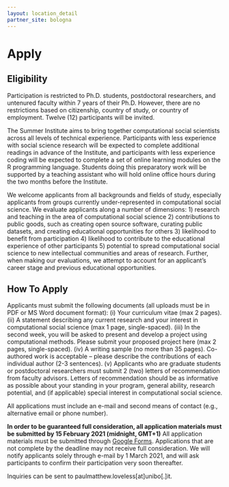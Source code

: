 ```yaml
---
layout: location_detail
partner_site: bologna
---
```


# Apply

## Eligibility

Participation is restricted to Ph.D. students, postdoctoral researchers, and untenured faculty within 7 years of their Ph.D. However, there are no restrictions based on citizenship, country of study, or country of employment. Twelve (12) participants will be invited.

The Summer Institute aims to bring together computational social scientists across all levels of technical experience. Participants with less experience with social science research will be expected to complete additional readings in advance of the Institute, and participants with less experience coding will be expected to complete a set of online learning modules on the R programming language. Students doing this preparatory work will be supported by a teaching assistant who will hold online office hours during the two months before the Institute.

We welcome applicants from all backgrounds and fields of study, especially applicants from groups currently under-represented in computational social science. We evaluate applicants along a number of dimensions: 1) research and teaching in the area of computational social science 2) contributions to public goods, such as creating open source software, curating public datasets, and creating educational opportunities for others 3) likelihood to benefit from participation 4) likelihood to contribute to the educational experience of other participants 5) potential to spread computational social science to new intellectual communities and areas of research. Further, when making our evaluations, we attempt to account for an applicant’s career stage and previous educational opportunities.

## How To Apply

Applicants must submit the following documents (all uploads must be in PDF or MS Word document format):
(i) Your curriculum vitae (max 2 pages). (ii) A statement describing any current research and your interest in computational social science (max 1 page, single-spaced). (iii) In the second week, you will be asked to present and develop a project using computational methods. Please submit your proposed project here (max 2 pages, single-spaced). (iv) A writing sample (no more than 35 pages). Co-authored work is acceptable – please describe the contributions of each individual author (2-3 sentences). (v) Applicants who are graduate students or postdoctoral researchers must submit 2 (two) letters of recommendation from faculty advisors. Letters of recommendation should be as informative as possible about your standing in your program, general ability, research potential, and (if applicable) special interest in computational social science. 

All applications must include an e-mail and second means of contact (e.g., alternative email or phone number). 

**In order to be guaranteed full consideration, all application materials must be submitted by 15 February 2021 (midnight, GMT+1)** All application materials must be submitted through [Google Forms](https://forms.gle/wAfCkSQKqbTcdNma7). Applications that are not complete by the deadline may not receive full consideration. We will notify applicants solely through e-mail by 1 March 2021, and will ask participants to confirm their participation very soon thereafter.

Inquiries can be sent to paulmatthew.loveless[at]unibo[.]it.
